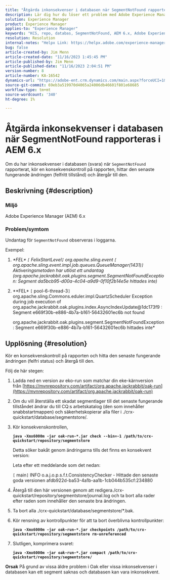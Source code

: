 ```yaml
---
title: "Åtgärda inkonsekvenser i databasen när SegmentNotFound rapporteras i AEM 6.x"
description: Lär dig hur du löser ett problem med Adobe Experience Manager 6.x där du har inkonsekvenser i databasen när SegmentNotFound har rapporterats.
solution: Experience Manager
product: Experience Manager
applies-to: "Experience Manager"
keywords: "KCS, repo, databas, SegmentNotFound, AEM 6.x, Adobe Experience Manager 6.x, Troubleshooting"
resolution: Resolution
internal-notes: "Helpx Link: https://helpx.adobe.com/experience-manager/kb/fix-inconsistencies-in-the-repository-when-segmentnotfound-issue.html"
bug: false
article-created-by: Jim Menn
article-created-date: "11/16/2023 1:45:45 PM"
article-published-by: Jim Menn
article-published-date: "11/16/2023 2:04:51 PM"
version-number: 8
article-number: KA-16542
dynamics-url: "https://adobe-ent.crm.dynamics.com/main.aspx?forceUCI=1&pagetype=entityrecord&etn=knowledgearticle&id=da78176d-8684-ee11-8179-6045bd006268"
source-git-commit: 69eb3a519970d4065a24006db46601f801e68685
workflow-type: tm+mt
source-wordcount: '340'
ht-degree: 1%

---
```


# Åtgärda inkonsekvenser i databasen när SegmentNotFound rapporteras i AEM 6.x


Om du har inkonsekvenser i databasen (svara) när `SegmentNotFound` rapporterat, kör en konsekvenskontroll på rapporten, hittar den senaste fungerande ändringen (felfritt tillstånd) och återgår till den.

## Beskrivning {#description}


### <b>Miljö</b>

Adobe Experience Manager (AEM) 6.x



### <b>Problem/symtom</b>

Undantag för `SegmentNotFound` observeras i loggarna.

Exempel:

1. *\*FEL\* `[` FelixStartLevel`]`  org.apache.sling.event `[` org.apache.sling.event.impl.job.queues.QueueManager(1431)`]`  Aktiveringsmetoden har utlöst ett undantag (org.apache.jackrabbit.oak.plugins.segment.SegmentNotFoundException: Segment da5bcb95-d00a-4c04-a9d9-0f10f2b14e5e hittades inte)*
2. *\*FEL\* `[` pool-6-thread-3`]`  org.apache.sling.Commons.eduler.impl.QuartzScheduler Exception during job execution of org.apache.jackrabbit.oak.plugins.index.AsyncIndexUpdate@1dc173f9 : Segment e669f30b-e886-4b7a-b161-56432601ec6b not found

   org.apache.jackrabbit.oak.plugins.segment.SegmentNotFoundException: Segment e669f30b-e886-4b7a-b161-56432601ec6b hittades inte*



## Upplösning {#resolution}


Kör en konsekvenskontroll på rapporten och hitta den senaste fungerande ändringen (felfri status) och återgå till den.

Följ de här stegen:

1. Ladda ned en version av eko-run som matchar din eke-kärnversion från [https://mvnrepository.com/artifact/org.apache.jackrabbit/oak-run](https://mvnrepository.com/artifact/org.apache.jackrabbit/oak-run)
2. Om du vill återställa ett skadat segmentlager till det senaste fungerande tillståndet ändrar du till CQ:s arbetskatalog (den som innehåller snabbstartmappen) och säkerhetskopierar alla filer i ./crx-quickstart/database/segmentstore/.
3. Kör konsekvenskontrollen,

   <b>`java -Xmx6000m -jar oak-run-*.jar check --bin=-1 /path/to/crx-quickstart/repository/segmentstore`</b>



   Detta söker bakåt genom ändringarna tills det finns en konsekvent version:



   Leta efter ett meddelande som det nedan:

   `[` main`]`  INFO o.a.j.o.p.s.f.t.ConsistencyChecker - Hittade den senaste goda versionen afdb922d-ba53-4a1b-aa1b-1cb044b535cf:234880


4. Återgå till den här versionen genom att redigera./crx-quickstart/repository/segmentstore/journal.log och ta bort alla rader efter raden som innehåller den senaste bra ändringen.
5. Ta bort alla ./crx-quickstart/database/segmentstore/\*.bak.
6. Kör rensning av kontrollpunkter för att ta bort överblivna kontrollpunkter:

   <b>`java -Xmx6000m -jar oak-run-*.jar checkpoints /path/to/crx-quickstart/repository/segmentstore rm-unreferenced`</b>


7. Slutligen, komprimera svaret:

   <b>`java -Xmx6000m -jar oak-run-*.jar compact /path/to/crx-quickstart/repository/segmentstore/`</b>



<b>Orsak</b>
På grund av vissa äldre problem i Oak eller vissa inkonsekvenser i databasen kan ett segment saknas och databasen kan vara inkonsekvent.
